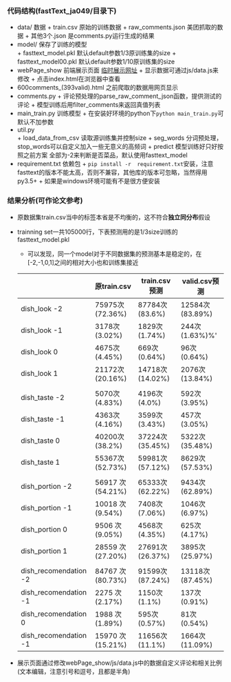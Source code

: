 ### 代码结构(fastText_ja049/目录下)
+ data/ 数据
        +  train.csv 原始的训练数据
        + raw_comments.json 美团抓取的数据
        + 其他3个.json 是comments.py运行生成的结果
+ model/   保存了训练的模型    
        + fasttext_model.pkl 默认default参数1/3原训练集的size
            + fasttext_model00.pkl 默认default参数1/10原训练集的size    
+ webPage_show  前端展示页面  [临时展示网址](www.aimofashi.com)
        + 显示数据可通过js/data.js来修改
        + 点击index.html在浏览器中查看
+  600comments_(393valid).html  之前爬取的数据用网页显示
+  comments.py 
        +  评论预处理的parse_raw_comment_json函数，提供测试的评论
        +  模型训练后用filter_comments来返回真值列表
+  main_train.py  训练模型
        + 在安装好环境的python下`python main_train.py`可默认不加参数
+  util.py  
        + load_data_from_csv 读取源训练集并控制size
        + seg_words 分词预处理，stop_words可以自定义加入一些无意义的高频词
        + predict 模型训练好只好按照之前方案 全部为-2来判断是否菜品，默认使用fasttext_model
+  requirement.txt  依赖包
        + `pip install -r  requirement.txt`安装，注意fasttext的版本不能太高，否则不兼容，其他库的版本可忽略，当然得用py3.5+
        +  如果是windows环境可能有不是很方便安装
###  结果分析(可作论文参考)
+   原数据集train.csv当中的标签本省是不均衡的，这不符合**独立同分布**假设

+    trainning set一共105000行，下表预测用的是1/3size训练的fasttext_model.pkl 
     
     +   可以发现，同一个model对于不同数据集的预测基本是稳定的，在[-2,-1,0,1]之间的相对大小也和训练集接近
     
     |                         | 原train.csv      | train.csv预测   | valid.csv预测   |
     | :---------------------- | ---------------- | --------------- | --------------- |
     | dish_look -2            | 75975次(72.36%)  | 87784次(83.6%)  | 12584次(83.89%) |
     | dish_look -1            | 3178次(3.02%)    | 1829次(1.74%)   | 244次(1.63%)%'  |
     | dish_look  0            | 4675次(4.45%)    | 669次(0.64%)    | 96次(0.64%)     |
     | dish_look   1           | 21172次(20.16%)  | 14718次(14.02%) | 2076次(13.84%)  |
     |                         |                  |                 |                 |
     | dish_taste  -2          | 5070次(4.83%)    | 4196次(4.0%)    | 592次(3.95%)    |
     | dish_taste  -1          | 4363次(4.16%)    | 3599次(3.43%)   | 457次(3.05%)    |
     | dish_taste   0          | 40200次(38.2%)   | 37224次(35.45%) | 5322次(35.48%)  |
     | dish_taste   1          | 55367次(52.73%)  | 59981次(57.12%) | 8629次(57.53%)  |
     |                         |                  |                 |                 |
     | dish_portion  -2        | 56917 次(54.21%) | 65333次(62.22%) | 9434次(62.89%)  |
     | dish_portion  -1        | 10018 次(9.54%)  | 7408次(7.06%)   | 1046次(6.97%)   |
     | dish_portion  0         | 9506 次(9.05%)   | 4568次(4.35%)   | 625次(4.17%)    |
     | dish_portion  1         | 28559 次(27.20%) | 27691次(26.37%) | 3895次(25.97%)  |
     |                         |                  |                 |                 |
     | dish_recomendation -2   | 84767 次(80.73%) | 91599次(87.24%) | 13118次(87.45%) |
     | dish_recomendation -1   | 2275 次(2.17%)   | 1150次(1.1%)    | 137次(0.91%)    |
     | dish_recomendation   0  | 1988 次(1.89%)   | 595次(0.57%)    | 81次(0.54%)     |
     | dish_recomendation   -1 | 15970 次(15.21%) | 11656次(11.1%)  | 1664次(11.09%)  |
     
+   展示页面通过修改webPage_show/js/data.js中的数据自定义评论和相关比例(文本编辑，注意引号和逗号，且都是半角)
